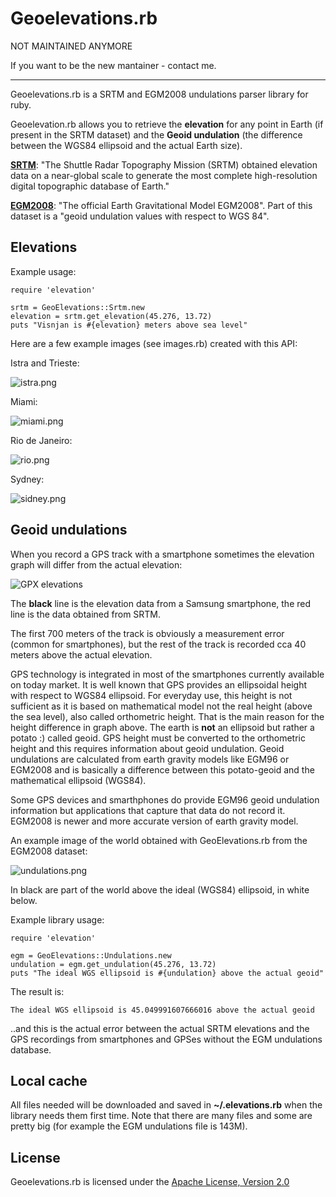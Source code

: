 # Geoelevations.rb

NOT MAINTAINED ANYMORE

If you want to be the new mantainer - contact me.

----------------------------------------------------------------------------------------------------

Geoelevations.rb is a SRTM and EGM2008 undulations parser library for ruby.

Geoelevation.rb allows you to retrieve the **elevation** for any point in Earth (if present in the SRTM dataset) and the **Geoid undulation** (the difference between the WGS84 ellipsoid and the actual Earth size).

[**SRTM**](http://www2.jpl.nasa.gov/srtm/): "The Shuttle Radar Topography Mission (SRTM) obtained elevation data on a near-global scale to generate the most complete high-resolution digital topographic database of Earth."

[**EGM2008**](http://earth-info.nga.mil/GandG/wgs84/gravitymod/egm2008/egm08_wgs84.html): "The official Earth Gravitational Model EGM2008". Part of this dataset is a "geoid undulation values with respect to WGS 84".

## Elevations

Example usage:

    require 'elevation'

    srtm = GeoElevations::Srtm.new
    elevation = srtm.get_elevation(45.276, 13.72)
    puts "Visnjan is #{elevation} meters above sea level"

Here are a few example images (see images.rb) created with this API:

Istra and Trieste:

![istra.png](http://tkrajina.github.io/geoelevations/istra.png)

Miami:

![miami.png](http://tkrajina.github.io/geoelevations/miami.png)

Rio de Janeiro:

![rio.png](http://tkrajina.github.io/geoelevations/rio.png)

Sydney:

![sidney.png](http://tkrajina.github.io/geoelevations/sidney.png)

## Geoid undulations

When you record a GPS track with a smartphone sometimes the elevation graph will differ from the actual elevation:

![GPX elevations](http://tkrajina.github.io/srtm.py/gpx_elevations.png)

The **black** line is the elevation data from a Samsung smartphone, the red line is the data obtained from SRTM. 

The first 700 meters of the track is obviously a measurement error (common for smartphones), but the rest of the track is recorded cca 40 meters above the actual elevation.

GPS technology is integrated in most of the smartphones currently available on today market. It is well known that GPS provides an ellipsoidal height with respect to WGS84 ellipsoid. For everyday use, this height is not sufficient as it is based on mathematical model not the real height (above the sea level), also called orthometric height. That is the main reason for the height difference in graph above. The earth is **not** an ellipsoid but rather a potato :) called geoid. GPS height must be converted to the orthometric height and this requires information about geoid undulation. Geoid undulations are calculated from earth gravity models like EGM96 or EGM2008 and is basically a difference between this potato-geoid and the mathematical ellipsoid (WGS84).

Some GPS devices and smarthphones do provide EGM96 geoid undulation information but applications that capture that data do not record it. EGM2008 is newer and more accurate version of earth gravity model.

An example image of the world obtained with GeoElevations.rb from the EGM2008 dataset:

![undulations.png](http://tkrajina.github.io/geoelevations/undulations.png)

In black are part of the world above the ideal (WGS84) ellipsoid, in white below.

Example library usage:

    require 'elevation'

    egm = GeoElevations::Undulations.new
    undulation = egm.get_undulation(45.276, 13.72)
    puts "The ideal WGS ellipsoid is #{undulation} above the actual geoid" 

The result is:

    The ideal WGS ellipsoid is 45.049991607666016 above the actual geoid 

..and this is the actual error between the actual SRTM elevations and the GPS recordings from smartphones and GPSes without the EGM undulations database.

## Local cache

All files needed will be downloaded and saved in **~/.elevations.rb** when the library needs them first time.
Note that there are many files and some are pretty big (for example the EGM undulations file is 143M).

## License

Geoelevations.rb is licensed under the [Apache License, Version 2.0](http://www.apache.org/licenses/LICENSE-2.0)
